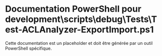 # Documentation PowerShell pour development\scripts\debug\Tests\Test-ACLAnalyzer-ExportImport.ps1

Cette documentation est un placeholder et doit être générée par un outil PowerShell spécifique.
